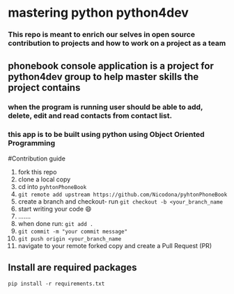 # mastering python python4dev
### This repo is meant to enrich our selves in open source contribution to projects and how to work on a project as a team

## phonebook console application is a project for python4dev group to help master skills the project contains
### when the program is running user should be able to add, delete, edit and read contacts from contact list. 
### this app is to be built using python using Object Oriented Programming

#Contribution guide
1. fork this repo
2. clone a local copy
3. cd into `pyhtonPhoneBook`
4. `git remote add upstream https://github.com/Nicodona/pyhtonPhoneBook`
5. create a branch and checkout- run `git checkout -b <your_branch_name`
6. start writing your code 😄
7. .......
8. when done run: `git add .`
9. `git commit -m "your commit message"`
10. `git push origin <your_branch_name`
11. navigate to your remote forked copy and create a Pull Request (PR)

## Install are required packages
`pip install -r requirements.txt`

